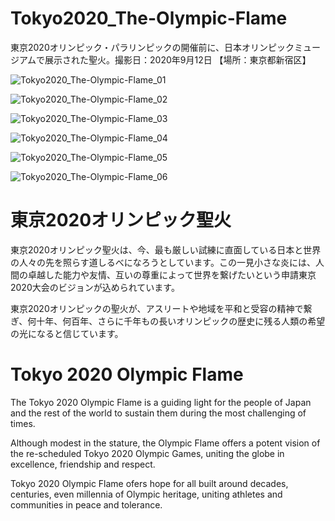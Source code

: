 # Tokyo2020_The-Olympic-Flame
東京2020オリンピック・パラリンピックの開催前に、日本オリンピックミュージアムで展示された聖火。撮影日：2020年9月12日 【場所：東京都新宿区】

![Tokyo2020_The-Olympic-Flame_01](https://user-images.githubusercontent.com/20723919/107175972-85fef900-6a11-11eb-8174-9c328c6e70f8.jpg)

![Tokyo2020_The-Olympic-Flame_02](https://user-images.githubusercontent.com/20723919/107175974-87c8bc80-6a11-11eb-87ed-a61b2a730c6e.jpg)

![Tokyo2020_The-Olympic-Flame_03](https://user-images.githubusercontent.com/20723919/107175975-87c8bc80-6a11-11eb-9fde-7409dca20d46.jpg)

![Tokyo2020_The-Olympic-Flame_04](https://user-images.githubusercontent.com/20723919/107175977-88615300-6a11-11eb-9999-48282cfe5eed.jpg)

![Tokyo2020_The-Olympic-Flame_05](https://user-images.githubusercontent.com/20723919/107175978-88f9e980-6a11-11eb-9577-21629deeb810.jpg)

![Tokyo2020_The-Olympic-Flame_06](https://user-images.githubusercontent.com/20723919/107175979-88f9e980-6a11-11eb-9826-96e5e84393af.jpg)

# 東京2020オリンピック聖火
<p>東京2020オリンピック聖火は、今、最も厳しい試練に直面している日本と世界の人々の先を照らす道しるべになろうとしています。この一見小さな炎には、人間の卓越した能力や友情、互いの尊重によって世界を繋げたいという申請東京2020大会のビジョンが込められています。</p>
<p>東京2020オリンピックの聖火が、アスリートや地域を平和と受容の精神で繋ぎ、何十年、何百年、さらに千年もの長いオリンピックの歴史に残る人類の希望の光になると信じています。</p>

# Tokyo 2020 Olympic Flame
<p>The Tokyo 2020 Olympic Flame is a guiding light for the people of Japan and the rest of the world to sustain them during the most challenging of times.</p>
<p>Although modest in the stature, the Olympic Flame offers a potent vision of the re-scheduled Tokyo 2020 Olympic Games, uniting the globe in excellence, friendship and respect.</p>
<p>Tokyo 2020 Olympic Flame ofers hope for all built around decades, centuries, even millennia of Olympic heritage, uniting athletes and communities in peace and tolerance.</p>
